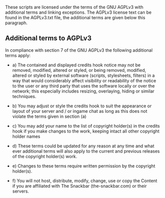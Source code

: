 These scripts are licensed under the terms of the GNU AGPLv3 with additional terms and
linking exceptions. The AGPLv3 license text can be found in the AGPLv3.txt file, the
additional terms are given below this paragraph.

Additional terms to AGPLv3
-------------------------

In compliance with section 7 of the GNU AGPLv3 the following additional terms apply:

- a) The contained and displayed credits hook notice may not be removed,
  modified, altered or styled, or being removed, modified, altered or styled by
  external software (scripts, stylesheets, filters) in a way that would considerably
  affect visibility or readability of the notice to the user or any third party that
  uses the software locally or over the network; this especially includes resizing,
  overlaying, hiding or similar techniques.

- b) You may adjust or style the credits hook to suit the appearance or layout of
  your server and / or ingame chat as long as this does not violate the terms given in section (a)

- c) You may add your name to the list of copyright holder(s) in the credits hook if you make
  changes to the work, keeping intact all other copyright holder names
  
- d) These terms could be updated for any reason at any time and what ever additional terms will also
  apply to the current and previous releases of the copyright holder(s) work.

- e) Changes to these terms require written permission by the copyright holder(s).

- f) You will not host, distribute, modify, change, use or copy the Content if you are affiliated with The Snackbar (the-snackbar.com) or their servers.

